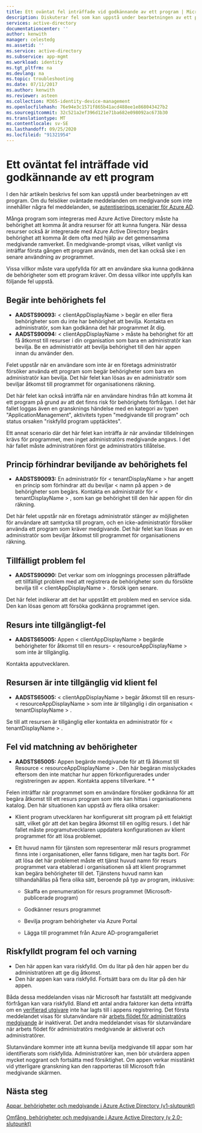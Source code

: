 ```yaml
---
title: Ett oväntat fel inträffade vid godkännande av ett program | Microsoft Docs
description: Diskuterar fel som kan uppstå under bearbetningen av ett program och vad du kan göra med dem
services: active-directory
documentationcenter: ''
author: kenwith
manager: celestedg
ms.assetid: ''
ms.service: active-directory
ms.subservice: app-mgmt
ms.workload: identity
ms.tgt_pltfrm: na
ms.devlang: na
ms.topic: troubleshooting
ms.date: 07/11/2017
ms.author: kenwith
ms.reviewer: asteen
ms.collection: M365-identity-device-management
ms.openlocfilehash: 76e94e3c1571f865b41acd488ee1e868043427b2
ms.sourcegitcommit: 32c521a2ef396d121e71ba682e098092ac673b30
ms.translationtype: MT
ms.contentlocale: sv-SE
ms.lasthandoff: 09/25/2020
ms.locfileid: "91321954"
---
```

# <a name="unexpected-error-when-performing-consent-to-an-application"></a>Ett oväntat fel inträffade vid godkännande av ett program

I den här artikeln beskrivs fel som kan uppstå under bearbetningen av ett program. Om du felsöker oväntade meddelanden om medgivande som inte innehåller några fel meddelanden, se [autentiserings scenarier för Azure AD](https://docs.microsoft.com/azure/active-directory/develop/active-directory-authentication-scenarios).

Många program som integreras med Azure Active Directory måste ha behörighet att komma åt andra resurser för att kunna fungera. När dessa resurser också är integrerade med Azure Active Directory begärs behörighet att komma åt dem ofta med hjälp av det gemensamma medgivande ramverket. En medgivande-prompt visas, vilket vanligt vis inträffar första gången ett program används, men det kan också ske i en senare användning av programmet.

Vissa villkor måste vara uppfyllda för att en användare ska kunna godkänna de behörigheter som ett program kräver. Om dessa villkor inte uppfylls kan följande fel uppstå.

## <a name="requesting-not-authorized-permissions-error"></a>Begär inte behörighets fel
* **AADSTS90093:** &lt; clientAppDisplayName &gt; begär en eller flera behörigheter som du inte har behörighet att bevilja. Kontakta en administratör, som kan godkänna det här programmet åt dig.
* **AADSTS90094:** &lt; clientAppDisplayName &gt; måste ha behörighet för att få åtkomst till resurser i din organisation som bara en administratör kan bevilja. Be en administratör att bevilja behörighet till den här appen innan du använder den.

Felet uppstår när en användare som inte är en företags administratör försöker använda ett program som begär behörigheter som bara en administratör kan bevilja. Det här felet kan lösas av en administratör som beviljar åtkomst till programmet för organisationens räkning.

Det här felet kan också inträffa när en användare hindras från att komma åt ett program på grund av att det finns risk för behörighets förfrågan. I det här fallet loggas även en gransknings händelse med en kategori av typen "ApplicationManagement", aktivitets typen "medgivande till program" och status orsaken "riskfylld program upptäcktes".

Ett annat scenario där det här felet kan inträffa är när användar tilldelningen krävs för programmet, men inget administratörs medgivande angavs. I det här fallet måste administratören först ge administratörs tillåtelse.   

## <a name="policy-prevents-granting-permissions-error"></a>Princip förhindrar beviljande av behörighets fel
* **AADSTS90093:** En administratör för &lt; tenantDisplayName &gt; har angett en princip som förhindrar att du beviljar &lt; namn på appen &gt; de behörigheter som begärs. Kontakta en administratör för &lt; tenantDisplayName &gt; , som kan ge behörighet till den här appen för din räkning.

Det här felet uppstår när en företags administratör stänger av möjligheten för användare att samtycka till program, och en icke-administratör försöker använda ett program som kräver medgivande. Det här felet kan lösas av en administratör som beviljar åtkomst till programmet för organisationens räkning.

## <a name="intermittent-problem-error"></a>Tillfälligt problem fel
* **AADSTS90090:** Det verkar som om inloggnings processen påträffade ett tillfälligt problem med att registrera de behörigheter som du försökte bevilja till &lt; clientAppDisplayName &gt; . försök igen senare.

Det här felet indikerar att det har uppstått ett problem med en service sida. Den kan lösas genom att försöka godkänna programmet igen.

## <a name="resource-not-available-error"></a>Resurs inte tillgängligt-fel
* **AADSTS65005:** Appen &lt; clientAppDisplayName &gt; begärde behörigheter för åtkomst till en resurs- &lt; resourceAppDisplayName &gt; som inte är tillgänglig. 

Kontakta apputvecklaren.

##  <a name="resource-not-available-in-tenant-error"></a>Resursen är inte tillgänglig vid klient fel
* **AADSTS65005:** &lt; clientAppDisplayName &gt; begär åtkomst till en resurs- &lt; resourceAppDisplayName &gt; som inte är tillgänglig i din organisation &lt; tenantDisplayName &gt; . 

Se till att resursen är tillgänglig eller kontakta en administratör för &lt; tenantDisplayName &gt; .

## <a name="permissions-mismatch-error"></a>Fel vid matchning av behörigheter
* **AADSTS65005:** Appen begärde medgivande för att få åtkomst till Resource &lt; resourceAppDisplayName &gt; . Den här begäran misslyckades eftersom den inte matchar hur appen förkonfigurerades under registreringen av appen. Kontakta appens tillverkare. * *

Felen inträffar när programmet som en användare försöker godkänna för att begära åtkomst till ett resurs program som inte kan hittas i organisationens katalog. Den här situationen kan uppstå av flera olika orsaker:

-   Klient program utvecklaren har konfigurerat sitt program på ett felaktigt sätt, vilket gör att det kan begära åtkomst till en ogiltig resurs. I det här fallet måste programutvecklaren uppdatera konfigurationen av klient programmet för att lösa problemet.

-   Ett huvud namn för tjänsten som representerar mål resurs programmet finns inte i organisationen, eller fanns tidigare, men har tagits bort. För att lösa det här problemet måste ett tjänst huvud namn för resurs programmet vara etablerad i organisationen så att klient programmet kan begära behörigheter till det. Tjänstens huvud namn kan tillhandahållas på flera olika sätt, beroende på typ av program, inklusive:

    -   Skaffa en prenumeration för resurs programmet (Microsoft-publicerade program)

    -   Godkänner resurs programmet

    -   Bevilja program behörigheter via Azure Portal

    -   Lägga till programmet från Azure AD-programgalleriet

## <a name="risky-app-error-and-warning"></a>Riskfylldt program fel och varning
* Den här appen kan vara riskfylld. Om du litar på den här appen ber du administratören att ge dig åtkomst.
* Den här appen kan vara riskfylld. Fortsätt bara om du litar på den här appen.

Båda dessa meddelanden visas när Microsoft har fastställt att medgivande förfrågan kan vara riskfylld. Bland ett antal andra faktorer kan detta inträffa om en [verifierad utgivare](../develop/publisher-verification-overview.md) inte har lagts till i appens registrering. Det första meddelandet visas för slutanvändare när [arbets flödet för administratörs medgivande](configure-admin-consent-workflow.md) är inaktiverat. Det andra meddelandet visas för slutanvändare när arbets flödet för administratörs medgivande är aktiverat och administratörer. 

Slutanvändare kommer inte att kunna bevilja medgivande till appar som har identifierats som riskfyllda. Administratörer kan, men bör utvärdera appen mycket noggrant och fortsätta med försiktighet. Om appen verkar misstänkt vid ytterligare granskning kan den rapporteras till Microsoft från medgivande skärmen. 

## <a name="next-steps"></a>Nästa steg 

[Appar, behörigheter och medgivande i Azure Active Directory (v1-slutpunkt)](https://docs.microsoft.com/azure/active-directory/active-directory-apps-permissions-consent)<br>

[Omfång, behörigheter och medgivande i Azure Active Directory (v 2.0-slutpunkt)](https://docs.microsoft.com/azure/active-directory/develop/active-directory-v2-scopes)


